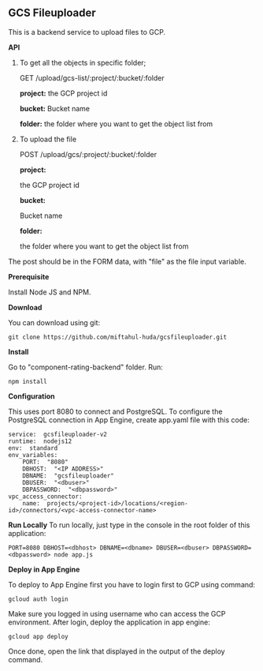   

##  GCS Fileuploader

  
  

This is a backend service to upload files to GCP.

**API**

1. To get all the objects in specific folder;

    GET /upload/gcs-list/:project/:bucket/:folder
    
    **project:**
    the GCP project id
    
    **bucket:**
    Bucket name
    
    **folder:**
    the folder where you want to get the object list from

2. To upload the file

  
    POST /upload/gcs/:project/:bucket/:folder
    
    **project:**
    
    the GCP project id
    
    **bucket:**
    
    Bucket name
    
    **folder:**
    
    the folder where you want to get the object list from

  

The post should be in the FORM data, with "file" as the file input variable.

  
  

**Prerequisite**

  

Install Node JS and NPM.

  

**Download**

  

You can download using git:

  

    git clone https://github.com/miftahul-huda/gcsfileuploader.git

**Install**

Go to "component-rating-backend" folder. Run:

    npm install

**Configuration**

  

This uses port 8080 to connect and PostgreSQL. To configure the PostgreSQL connection in App Engine, create app.yaml file with this code:

    service:  gcsfileuploader-v2
    runtime:  nodejs12
    env:  standard
    env_variables:
	    PORT:  "8080"
	    DBHOST:  "<IP ADDRESS>"
	    DBNAME:  "gcsfileuploader"
	    DBUSER:  "<dbuser>"
	    DBPASSWORD:  "<dbpassword>"
    vpc_access_connector:
	    name:  projects/<project-id>/locations/<region-id>/connectors/<vpc-access-connector-name>

**Run Locally**
To run locally, just type in the console in the root folder of this application:

    PORT=8080 DBHOST=<dbhost> DBNAME=<dbname> DBUSER=<dbuser> DBPASSWORD=<dbpassword> node app.js

**Deploy in App Engine**


To deploy to App Engine first you have to login first to GCP using command:

    gcloud auth login

Make sure you logged in using username who can access the GCP environment.
After login, deploy the application in app engine:

    gcloud app deploy

Once done, open the link that displayed in the output of the deploy command.